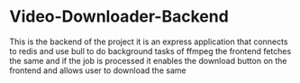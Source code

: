 # Video-Downloader-Backend

This is the backend of the project it is an express application that connects to redis and use bull to do background tasks of ffmpeg
the frontend fetches the same and if the job is processed it enables the download button on the frontend and allows user to download the same
